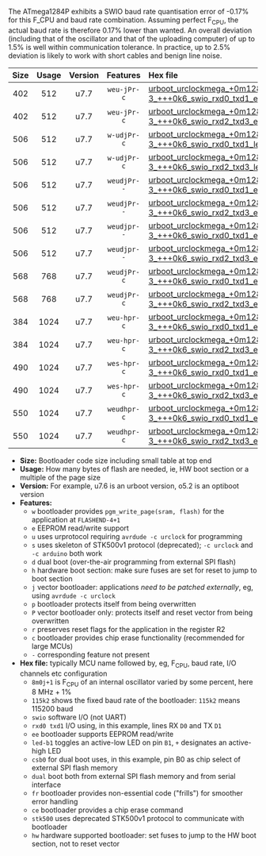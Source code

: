 The ATmega1284P exhibits a SWIO baud rate quantisation error of -0.17% for this F_CPU and baud rate combination. Assuming perfect F<sub>CPU</sub>, the actual baud rate is therefore 0.17% lower than wanted. An overall deviation (including that of the oscillator and that of the uploading computer) of up to 1.5% is well within communication tolerance. In practice, up to 2.5% deviation is likely to work with short cables and benign line noise.

|Size|Usage|Version|Features|Hex file|
|:-:|:-:|:-:|:-:|:--|
|402|512|u7.7|`weu-jPr-c`|[urboot_urclockmega_+0m128f-3_+++0k6_swio_rxd0_txd1_ee_led+c7_fr_ce.hex](https://raw.githubusercontent.com/stefanrueger/urboot.hex/main/boards/urclockmega/internal_oscillator/fcpu_+0m128f-3/br_+++0k6/urboot_urclockmega_+0m128f-3_+++0k6_swio_rxd0_txd1_ee_led+c7_fr_ce.hex)|
|402|512|u7.7|`weu-jPr-c`|[urboot_urclockmega_+0m128f-3_+++0k6_swio_rxd2_txd3_ee_led+c7_fr_ce.hex](https://raw.githubusercontent.com/stefanrueger/urboot.hex/main/boards/urclockmega/internal_oscillator/fcpu_+0m128f-3/br_+++0k6/urboot_urclockmega_+0m128f-3_+++0k6_swio_rxd2_txd3_ee_led+c7_fr_ce.hex)|
|506|512|u7.7|`w-udjPr-c`|[urboot_urclockmega_+0m128f-3_+++0k6_swio_rxd0_txd1_led+c7_csb3_dual_fr_ce.hex](https://raw.githubusercontent.com/stefanrueger/urboot.hex/main/boards/urclockmega/internal_oscillator/fcpu_+0m128f-3/br_+++0k6/urboot_urclockmega_+0m128f-3_+++0k6_swio_rxd0_txd1_led+c7_csb3_dual_fr_ce.hex)|
|506|512|u7.7|`w-udjPr-c`|[urboot_urclockmega_+0m128f-3_+++0k6_swio_rxd2_txd3_led+c7_csb3_dual_fr_ce.hex](https://raw.githubusercontent.com/stefanrueger/urboot.hex/main/boards/urclockmega/internal_oscillator/fcpu_+0m128f-3/br_+++0k6/urboot_urclockmega_+0m128f-3_+++0k6_swio_rxd2_txd3_led+c7_csb3_dual_fr_ce.hex)|
|506|512|u7.7|`weudjPr--`|[urboot_urclockmega_+0m128f-3_+++0k6_swio_rxd0_txd1_ee_led+c7_csb3_dual.hex](https://raw.githubusercontent.com/stefanrueger/urboot.hex/main/boards/urclockmega/internal_oscillator/fcpu_+0m128f-3/br_+++0k6/urboot_urclockmega_+0m128f-3_+++0k6_swio_rxd0_txd1_ee_led+c7_csb3_dual.hex)|
|506|512|u7.7|`weudjPr--`|[urboot_urclockmega_+0m128f-3_+++0k6_swio_rxd2_txd3_ee_led+c7_csb3_dual.hex](https://raw.githubusercontent.com/stefanrueger/urboot.hex/main/boards/urclockmega/internal_oscillator/fcpu_+0m128f-3/br_+++0k6/urboot_urclockmega_+0m128f-3_+++0k6_swio_rxd2_txd3_ee_led+c7_csb3_dual.hex)|
|506|512|u7.7|`weudjpr--`|[urboot_urclockmega_+0m128f-3_+++0k6_swio_rxd0_txd1_ee_led+c7_csb3_dual_fr.hex](https://raw.githubusercontent.com/stefanrueger/urboot.hex/main/boards/urclockmega/internal_oscillator/fcpu_+0m128f-3/br_+++0k6/urboot_urclockmega_+0m128f-3_+++0k6_swio_rxd0_txd1_ee_led+c7_csb3_dual_fr.hex)|
|506|512|u7.7|`weudjpr--`|[urboot_urclockmega_+0m128f-3_+++0k6_swio_rxd2_txd3_ee_led+c7_csb3_dual_fr.hex](https://raw.githubusercontent.com/stefanrueger/urboot.hex/main/boards/urclockmega/internal_oscillator/fcpu_+0m128f-3/br_+++0k6/urboot_urclockmega_+0m128f-3_+++0k6_swio_rxd2_txd3_ee_led+c7_csb3_dual_fr.hex)|
|568|768|u7.7|`weudjPr-c`|[urboot_urclockmega_+0m128f-3_+++0k6_swio_rxd0_txd1_ee_led+c7_csb3_dual_fr_ce.hex](https://raw.githubusercontent.com/stefanrueger/urboot.hex/main/boards/urclockmega/internal_oscillator/fcpu_+0m128f-3/br_+++0k6/urboot_urclockmega_+0m128f-3_+++0k6_swio_rxd0_txd1_ee_led+c7_csb3_dual_fr_ce.hex)|
|568|768|u7.7|`weudjPr-c`|[urboot_urclockmega_+0m128f-3_+++0k6_swio_rxd2_txd3_ee_led+c7_csb3_dual_fr_ce.hex](https://raw.githubusercontent.com/stefanrueger/urboot.hex/main/boards/urclockmega/internal_oscillator/fcpu_+0m128f-3/br_+++0k6/urboot_urclockmega_+0m128f-3_+++0k6_swio_rxd2_txd3_ee_led+c7_csb3_dual_fr_ce.hex)|
|384|1024|u7.7|`weu-hpr-c`|[urboot_urclockmega_+0m128f-3_+++0k6_swio_rxd0_txd1_ee_led+c7_fr_ce_hw.hex](https://raw.githubusercontent.com/stefanrueger/urboot.hex/main/boards/urclockmega/internal_oscillator/fcpu_+0m128f-3/br_+++0k6/urboot_urclockmega_+0m128f-3_+++0k6_swio_rxd0_txd1_ee_led+c7_fr_ce_hw.hex)|
|384|1024|u7.7|`weu-hpr-c`|[urboot_urclockmega_+0m128f-3_+++0k6_swio_rxd2_txd3_ee_led+c7_fr_ce_hw.hex](https://raw.githubusercontent.com/stefanrueger/urboot.hex/main/boards/urclockmega/internal_oscillator/fcpu_+0m128f-3/br_+++0k6/urboot_urclockmega_+0m128f-3_+++0k6_swio_rxd2_txd3_ee_led+c7_fr_ce_hw.hex)|
|490|1024|u7.7|`wes-hpr-c`|[urboot_urclockmega_+0m128f-3_+++0k6_swio_rxd0_txd1_ee_led+c7_fr_ce_stk500_hw.hex](https://raw.githubusercontent.com/stefanrueger/urboot.hex/main/boards/urclockmega/internal_oscillator/fcpu_+0m128f-3/br_+++0k6/urboot_urclockmega_+0m128f-3_+++0k6_swio_rxd0_txd1_ee_led+c7_fr_ce_stk500_hw.hex)|
|490|1024|u7.7|`wes-hpr-c`|[urboot_urclockmega_+0m128f-3_+++0k6_swio_rxd2_txd3_ee_led+c7_fr_ce_stk500_hw.hex](https://raw.githubusercontent.com/stefanrueger/urboot.hex/main/boards/urclockmega/internal_oscillator/fcpu_+0m128f-3/br_+++0k6/urboot_urclockmega_+0m128f-3_+++0k6_swio_rxd2_txd3_ee_led+c7_fr_ce_stk500_hw.hex)|
|550|1024|u7.7|`weudhpr-c`|[urboot_urclockmega_+0m128f-3_+++0k6_swio_rxd0_txd1_ee_led+c7_csb3_dual_fr_ce_hw.hex](https://raw.githubusercontent.com/stefanrueger/urboot.hex/main/boards/urclockmega/internal_oscillator/fcpu_+0m128f-3/br_+++0k6/urboot_urclockmega_+0m128f-3_+++0k6_swio_rxd0_txd1_ee_led+c7_csb3_dual_fr_ce_hw.hex)|
|550|1024|u7.7|`weudhpr-c`|[urboot_urclockmega_+0m128f-3_+++0k6_swio_rxd2_txd3_ee_led+c7_csb3_dual_fr_ce_hw.hex](https://raw.githubusercontent.com/stefanrueger/urboot.hex/main/boards/urclockmega/internal_oscillator/fcpu_+0m128f-3/br_+++0k6/urboot_urclockmega_+0m128f-3_+++0k6_swio_rxd2_txd3_ee_led+c7_csb3_dual_fr_ce_hw.hex)|

- **Size:** Bootloader code size including small table at top end
- **Usage:** How many bytes of flash are needed, ie, HW boot section or a multiple of the page size
- **Version:** For example, u7.6 is an urboot version, o5.2 is an optiboot version
- **Features:**
  + `w` bootloader provides `pgm_write_page(sram, flash)` for the application at `FLASHEND-4+1`
  + `e` EEPROM read/write support
  + `u` uses urprotocol requiring `avrdude -c urclock` for programming
  + `s` uses skeleton of STK500v1 protocol (deprecated); `-c urclock` and `-c arduino` both work
  + `d` dual boot (over-the-air programming from external SPI flash)
  + `h` hardware boot section: make sure fuses are set for reset to jump to boot section
  + `j` vector bootloader: applications *need to be patched externally*, eg, using `avrdude -c urclock`
  + `p` bootloader protects itself from being overwritten
  + `P` vector bootloader only: protects itself and reset vector from being overwritten
  + `r` preserves reset flags for the application in the register R2
  + `c` bootloader provides chip erase functionality (recommended for large MCUs)
  + `-` corresponding feature not present
- **Hex file:** typically MCU name followed by, eg, F<sub>CPU</sub>, baud rate, I/O channels etc configuration
  + `8m0j+1` is F<sub>CPU</sub> of an internal oscillator varied by some percent, here 8 MHz + 1%
  + `115k2` shows the fixed baud rate of the bootloader: `115k2` means 115200 baud
  + `swio` software I/O (not UART)
  + `rxd0 txd1` I/O using, in this example, lines RX `D0` and TX `D1`
  + `ee` bootloader supports EEPROM read/write
  + `led-b1` toggles an active-low LED on pin `B1`, `+` designates an active-high LED
  + `csb0` for dual boot uses, in this example, pin B0 as chip select of external SPI flash memory
  + `dual` boot both from external SPI flash memory and from serial interface
  + `fr` bootloader provides non-essential code ("frills") for smoother error handling
  + `ce` bootloader provides a chip erase command
  + `stk500` uses deprecated STK500v1 protocol to communicate with bootloader
  + `hw` hardware supported bootloader: set fuses to jump to the HW boot section, not to reset vector
